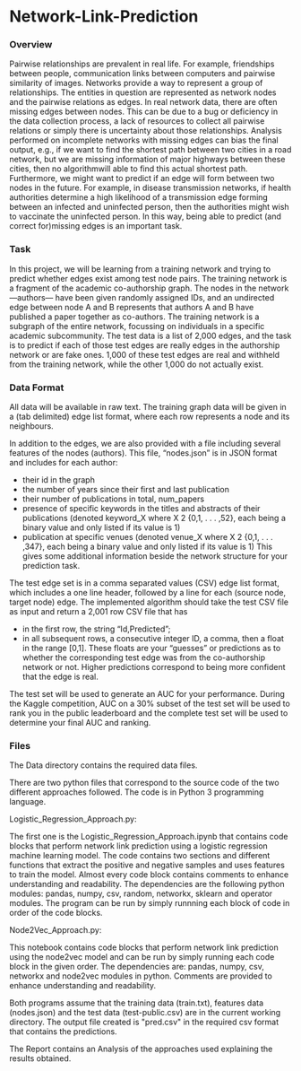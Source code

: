 # Network-Link-Prediction

### Overview
Pairwise relationships are prevalent in real life. For example, friendships between people, communication links between
computers and pairwise similarity of images. Networks provide a way to represent a group of relationships.
The entities in question are represented as network nodes and the pairwise relations as edges.
In real network data, there are often missing edges between nodes. This can be due to a bug or deficiency in
the data collection process, a lack of resources to collect all pairwise relations or simply there is uncertainty about
those relationships. Analysis performed on incomplete networks with missing edges can bias the final output, e.g.,
if we want to find the shortest path between two cities in a road network, but we are missing information of major
highways between these cities, then no algorithmwill able to find this actual shortest path.
Furthermore, we might want to predict if an edge will form between two nodes in the future. For example, in disease
transmission networks, if health authorities determine a high likelihood of a transmission edge forming between
an infected and uninfected person, then the authorities might wish to vaccinate the uninfected person.
In this way, being able to predict (and correct for)missing edges is an important task.

### Task

In this project, we will be learning from a training network and trying to predict whether edges exist among test node
pairs.
The training network is a fragment of the academic co-authorship graph. The nodes in the network—authors—
have been given randomly assigned IDs, and an undirected edge between node A and B represents that authors A and
B have published a paper together as co-authors. The training network is a subgraph of the entire network, focussing
on individuals in a specific academic subcommunity.
The test data is a list of 2,000 edges, and the task is to predict if each of those test edges are really edges in the
authorship network or are fake ones. 1,000 of these test edges are real and withheld from the training network, while
the other 1,000 do not actually exist.

### Data Format

All data will be available in raw text. The training graph data will be given in a (tab delimited) edge list format, where
each row represents a node and its neighbours.

In addition to the edges, we are also provided with a file including several features of the nodes (authors). This
file, “nodes.json” is in JSON format and includes for each author:
- their id in the graph
- the number of years since their first and last publication
- their number of publications in total, num_papers
- presence of specific keywords in the titles and abstracts of their publications (denoted keyword_X where X 2 {0,1, . . . ,52}, each being a binary value and only listed if its value is 1)
- publication at specific venues (denoted venue_X where X 2 {0,1, . . . ,347}, each being a binary value and only listed if its value is 1)
This gives some additional information beside the network structure for your prediction task.

The test edge set is in a comma separated values (CSV) edge list format, which includes a one line header, followed
by a line for each (source node, target node) edge. The implemented algorithm should take the test CSV file as input
and return a 2,001 row CSV file that has 
- in the first row, the string “Id,Predicted”;
- in all subsequent rows, a consecutive integer ID, a comma, then a float in the range [0,1]. 
These floats are your “guesses” or predictions as to
whether the corresponding test edge was from the co-authorship network or not. Higher predictions correspond to
being more confident that the edge is real.

The test set will be used to generate an AUC for your performance. During the Kaggle competition, AUC on a 30% subset of the test set will be used to rank you
in the public leaderboard and the complete test set will be used to determine your final AUC and ranking.

### Files

The Data directory contains the required data files.

There are two python files that correspond to the source code
of the two different approaches followed. The code is in Python 3 programming language.

Logistic_Regression_Approach.py:

The first one is the Logistic_Regression_Approach.ipynb that contains code blocks
that perform network link prediction using a logistic regression machine learning
model. The code contains two sections and different functions that extract the 
positive and negative samples and uses features to train the model. Almost every 
code block contains comments to enhance understanding and readability. The dependencies
are the following python modules: pandas, numpy, csv, random, networkx, sklearn and
operator modules. The program can be run by simply runnning each block of code in order 
of the code blocks.


Node2Vec_Approach.py:

This notebook contains code blocks that perform network link prediction using the 
node2vec model and can be run by simply running each code block in the given order.
The dependencies are: pandas, numpy, csv, networkx and node2vec modules in python.
Comments are provided to enhance understanding and readability.

Both programs assume that the training data (train.txt), features data (nodes.json)
and the test data (test-public.csv) are in the current working directory.
The output file created is "pred.csv" in the required csv format that contains the
predictions.

The Report contains an Analysis of the approaches used explaining the results obtained.
